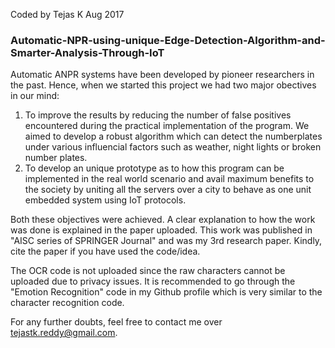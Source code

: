 Coded by Tejas K
Aug 2017 

### Automatic-NPR-using-unique-Edge-Detection-Algorithm-and-Smarter-Analysis-Through-IoT

Automatic ANPR systems have been developed by pioneer researchers in the past. Hence, when we started this project we had two major obectives in our mind:
1. To improve the results by reducing the number of false positives encountered during the practical implementation of the program. We aimed to develop a robust algorithm which can detect the numberplates under various influencial factors such as weather, night lights or broken number plates. 
2. To develop an unique prototype as to how this program can be implemented in the real world scenario and avail maximum benefits to the society by uniting all the servers over a city to behave as one unit embedded system using IoT protocols.

Both these objectives were achieved. A clear explanation to how the work was done is explained in the paper uploaded. This work was published in "AISC series of SPRINGER Journal" and was my 3rd research paper. Kindly, cite the paper if you have used the code/idea.

The OCR code is not uploaded since the raw characters cannot be uploaded due to privacy issues. It is recommended to go through the "Emotion Recognition" code in my Github profile which is very similar to the character recognition code. 

For any further doubts, feel free to contact me over tejastk.reddy@gmail.com.
